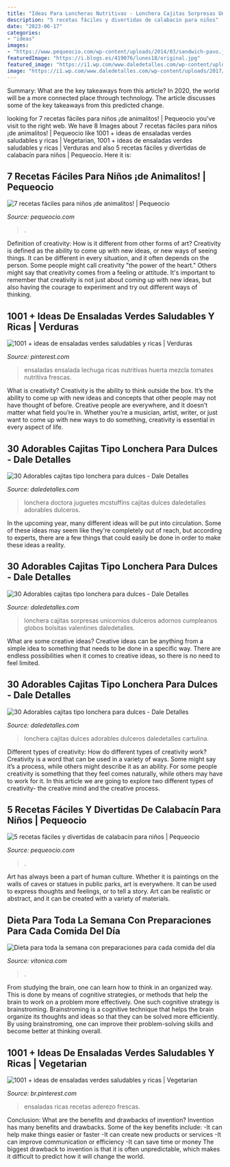 ```yaml
---
title: "Ideas Para Loncheras Nutritivas - Lonchera Cajitas Sorpresas Unicornios Dulceros Adornos Cumpleanos Globos Bolsitas Valentines Daledetalles"
description: "5 recetas fáciles y divertidas de calabacín para niños"
date: "2023-06-17"
categories:
- "ideas"
images:
- "https://www.pequeocio.com/wp-content/uploads/2014/03/sandwich-pavo.jpg"
featuredImage: "https://i.blogs.es/419076/lunes18/original.jpg"
featured_image: "https://i1.wp.com/www.daledetalles.com/wp-content/uploads/2017/07/caja-tipo-lonchera-para-dulces13.jpg?resize=550%2C550"
image: "https://i1.wp.com/www.daledetalles.com/wp-content/uploads/2017/07/caja-tipo-lonchera-para-dulces23.jpg?resize=551%2C368"
---
```



Summary: What are the key takeaways from this article?
In 2020, the world will be a more connected place through technology. The article discusses some of the key takeaways from this predicted change.

	

		
looking for 7 recetas fáciles para niños ¡de animalitos! | Pequeocio you've visit to the right web. We have 8 Images about 7 recetas fáciles para niños ¡de animalitos! | Pequeocio like 1001 + ideas de ensaladas verdes saludables y ricas | Vegetarian, 1001 + ideas de ensaladas verdes saludables y ricas | Verduras and also 5 recetas fáciles y divertidas de calabacín para niños | Pequeocio. Here it is:
		
    
## 7 Recetas Fáciles Para Niños ¡de Animalitos! | Pequeocio

<img loading=lazy src="https://www.pequeocio.com/wp-content/uploads/2014/03/sandwich-pavo.jpg" onerror="this.onerror=null;this.src='https://tse3.mm.bing.net/th?id=OIP.PiQ8Fu99BEfwmD_waTp9SwHaIS&amp;pid=15.1';" alt="7 recetas fáciles para niños ¡de animalitos! | Pequeocio">

_Source: pequeocio.com_

>. 

	

Definition of creativity: How is it different from other forms of art?
Creativity is defined as the ability to come up with new ideas, or new ways of seeing things. It can be different in every situation, and it often depends on the person. Some people might call creativity "the power of the heart." Others might say that creativity comes from a feeling or attitude. It's important to remember that creativity is not just about coming up with new ideas, but also having the courage to experiment and try out different ways of thinking.

    
## 1001 + Ideas De Ensaladas Verdes Saludables Y Ricas | Verduras

<img loading=lazy src="https://i.pinimg.com/736x/18/68/89/18688992b365aa677df175cbecd6e7e2.jpg" onerror="this.onerror=null;this.src='https://tse2.mm.bing.net/th?id=OIP.vqIy5VZSqSLeRDovCfQ84gHaFj&amp;pid=15.1';" alt="1001 + ideas de ensaladas verdes saludables y ricas | Verduras">

_Source: pinterest.com_

>ensaladas ensalada lechuga ricas nutritivas huerta mezcla tomates nutritiva frescas. 

	

What is creativity?
Creativity is the ability to think outside the box. It’s the ability to come up with new ideas and concepts that other people may not have thought of before. Creative people are everywhere, and it doesn’t matter what field you’re in. Whether you’re a musician, artist, writer, or just want to come up with new ways to do something, creativity is essential in every aspect of life.

    
## 30 Adorables Cajitas Tipo Lonchera Para Dulces - Dale Detalles

<img loading=lazy src="https://i1.wp.com/www.daledetalles.com/wp-content/uploads/2017/07/caja-tipo-lonchera-para-dulces13.jpg?resize=550%2C550" onerror="this.onerror=null;this.src='https://tse1.mm.bing.net/th?id=OIP.zeA7k4bOHueBCj-tl5h2GwHaHa&amp;pid=15.1';" alt="30 Adorables cajitas tipo lonchera para dulces - Dale Detalles">

_Source: daledetalles.com_

>lonchera doctora juguetes mcstuffins cajitas dulces daledetalles adorables dulceros. 

	

In the upcoming year, many different ideas will be put into circulation. Some of these ideas may seem like they're completely out of reach, but according to experts, there are a few things that could easily be done in order to make these ideas a reality.

    
## 30 Adorables Cajitas Tipo Lonchera Para Dulces - Dale Detalles

<img loading=lazy src="https://i1.wp.com/www.daledetalles.com/wp-content/uploads/2017/07/caja-tipo-lonchera-para-dulces23.jpg?resize=551%2C368" onerror="this.onerror=null;this.src='https://tse3.mm.bing.net/th?id=OIP.4LCM2nF4E4_JIostXL23MQHaE8&amp;pid=15.1';" alt="30 Adorables cajitas tipo lonchera para dulces - Dale Detalles">

_Source: daledetalles.com_

>lonchera cajitas sorpresas unicornios dulceros adornos cumpleanos globos bolsitas valentines daledetalles. 

	

What are some creative ideas?
Creative ideas can be anything from a simple idea to something that needs to be done in a specific way. There are endless possibilities when it comes to creative ideas, so there is no need to feel limited.

    
## 30 Adorables Cajitas Tipo Lonchera Para Dulces - Dale Detalles

<img loading=lazy src="https://i2.wp.com/www.daledetalles.com/wp-content/uploads/2017/07/caja-tipo-lonchera-para-dulces16.jpg?resize=545%2C545" onerror="this.onerror=null;this.src='https://tse2.mm.bing.net/th?id=OIP.BMEoT7_R08KjxI9OWWvEPAHaHa&amp;pid=15.1';" alt="30 Adorables cajitas tipo lonchera para dulces - Dale Detalles">

_Source: daledetalles.com_

>lonchera cajitas dulces adorables dulceros daledetalles cartulina. 

	

Different types of creativity: How do different types of creativity work?
Creativity is a word that can be used in a variety of ways. Some might say it’s a process, while others might describe it as an ability. For some people creativity is something that they feel comes naturally, while others may have to work for it. In this article we are going to explore two different types of creativity- the creative mind and the creative process.

    
## 5 Recetas Fáciles Y Divertidas De Calabacín Para Niños | Pequeocio

<img loading=lazy src="https://www.pequeocio.com/wp-content/uploads/2014/03/verdura-para-ninos.jpg" onerror="this.onerror=null;this.src='https://tse2.mm.bing.net/th?id=OIP.WIZAhwvd--qJbFsz0LSsnAHaLH&amp;pid=15.1';" alt="5 recetas fáciles y divertidas de calabacín para niños | Pequeocio">

_Source: pequeocio.com_

>. 

	

Art has always been a part of human culture. Whether it is paintings on the walls of caves or statues in public parks, art is everywhere. It can be used to express thoughts and feelings, or to tell a story. Art can be realistic or abstract, and it can be created with a variety of materials.

    
## Dieta Para Toda La Semana Con Preparaciones Para Cada Comida Del Día

<img loading=lazy src="https://i.blogs.es/419076/lunes18/original.jpg" onerror="this.onerror=null;this.src='https://tse4.mm.bing.net/th?id=OIP.iUGWfYOaVr7NQlUT_kf2uQHaFD&amp;pid=15.1';" alt="Dieta para toda la semana con preparaciones para cada comida del día">

_Source: vitonica.com_

>. 

	

From studying the brain, one can learn how to think in an organized way. This is done by means of cognitive strategies, or methods that help the brain to work on a problem more effectively. One such cognitive strategy is brainstroming. Brainstroming is a cognitive technique that helps the brain organize its thoughts and ideas so that they can be solved more efficiently. By using brainstroming, one can improve their problem-solving skills and become better at thinking overall.

    
## 1001 + Ideas De Ensaladas Verdes Saludables Y Ricas | Vegetarian

<img loading=lazy src="https://i.pinimg.com/736x/46/59/70/465970ecb84dc8c154b46009afa19b76.jpg" onerror="this.onerror=null;this.src='https://tse4.mm.bing.net/th?id=OIP.R8NlZI9fAn5cYoKqpUEJJQHaLF&amp;pid=15.1';" alt="1001 + ideas de ensaladas verdes saludables y ricas | Vegetarian">

_Source: br.pinterest.com_

>ensaladas ricas recetas aderezo frescas. 

	

Conclusion: What are the benefits and drawbacks of invention?
Invention has many benefits and drawbacks. Some of the key benefits include: 
-It can help make things easier or faster 
-It can create new products or services 
-It can improve communication or efficiency 
-It can save time or money 
The biggest drawback to invention is that it is often unpredictable, which makes it difficult to predict how it will change the world.

